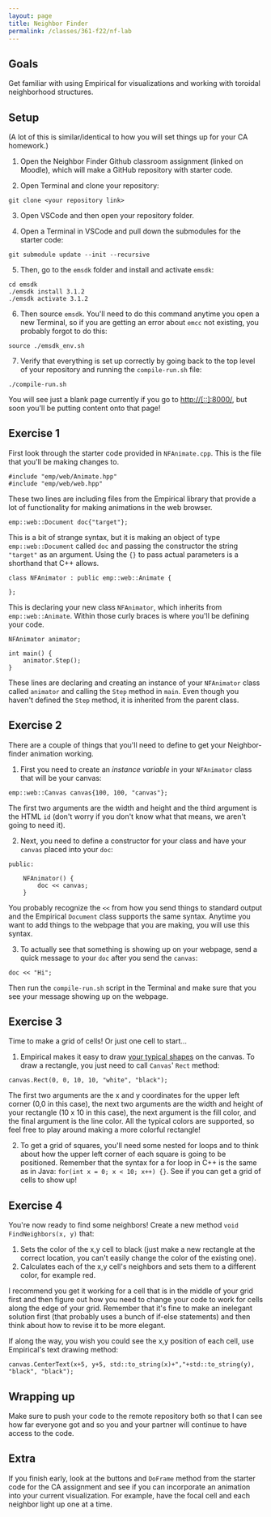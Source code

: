 ```yaml
---
layout: page
title: Neighbor Finder
permalink: /classes/361-f22/nf-lab
---
```


## Goals
Get familiar with using Empirical for visualizations and working with toroidal neighborhood structures.

## Setup
(A lot of this is similar/identical to how you will set things up for your CA homework.)

1. Open the Neighbor Finder Github classroom assignment (linked on Moodle), which will make a GitHub repository with starter code.

2. Open Terminal and clone your repository:
```
git clone <your repository link>
```

3. Open VSCode and then open your repository folder. 

4. Open a Terminal in VSCode and pull down the submodules for the starter code:
```
git submodule update --init --recursive
```

5. Then, go to the `emsdk` folder and install and activate `emsdk`:
```
cd emsdk
./emsdk install 3.1.2
./emsdk activate 3.1.2
```

6. Then source `emsdk`. You'll need to do this command anytime you open a new Terminal, so if you are getting an error about `emcc` not existing, you probably forgot to do this:
```
source ./emsdk_env.sh
```

7. Verify that everything is set up correctly by going back to the top level of your repository and running the `compile-run.sh` file:
```
./compile-run.sh
```

You will see just a blank page currently if you go to [http://[::]:8000/](http://[::]:8000/), but soon you'll be putting content onto that page!

## Exercise 1

First look through the starter code provided in `NFAnimate.cpp`.
This is the file that you'll be making changes to.

```
#include "emp/web/Animate.hpp"
#include "emp/web/web.hpp"
```

These two lines are including files from the Empirical library that provide a lot of functionality for making animations in the web browser.

```
emp::web::Document doc{"target"};
```

This is a bit of strange syntax, but it is making an object of type `emp::web::Document` called `doc` and passing the constructor the string `"target"` as an argument.
Using the `{}` to pass actual parameters is a shorthand that C++ allows.

```
class NFAnimator : public emp::web::Animate {

};
```

This is declaring your new class `NFAnimator`, which inherits from `emp::web::Animate`.
Within those curly braces is where you'll be defining your code.

```
NFAnimator animator;

int main() {
    animator.Step();
}
```

These lines are declaring and creating an instance of your `NFAnimator` class called `animator` and calling the `Step` method in `main`.
Even though you haven't defined the `Step` method, it is inherited from the parent class.

## Exercise 2

There are a couple of things that you'll need to define to get your Neighbor-finder animation working. 

1. First you need to create an *instance variable* in your `NFAnimator` class that will be your canvas:
```
emp::web::Canvas canvas{100, 100, "canvas"};
```

The first two arguments are the width and height and the third argument is the HTML `id` (don't worry if you don't know what that means, we aren't going to need it).

2. Next, you need to define a constructor for your class and have your `canvas` placed into your `doc`:

```
public: 

    NFAnimator() {
        doc << canvas;
    }
```

You probably recognize the `<<` from how you send things to standard output and the Empirical `Document` class supports the same syntax. Anytime you want to add things to the webpage that you are making, you will use this syntax.

3. To actually see that something is showing up on your webpage, send a quick message to your `doc` after you send the `canvas`:
```
doc << "Hi";
```

Then run the `compile-run.sh` script in the Terminal and make sure that you see your message showing up on the webpage.

## Exercise 3

Time to make a grid of cells! Or just one cell to start...

1. Empirical makes it easy to draw [your typical shapes](https://empirical.readthedocs.io/en/latest/api/classemp_1_1web_1_1Canvas.html#exhale-class-classemp-1-1web-1-1canvas) on the canvas.
To draw a rectangle, you just need to call `Canvas`' `Rect` method:
```
canvas.Rect(0, 0, 10, 10, "white", "black");
```

The first two arguments are the x and y coordinates for the upper left corner (0,0 in this case), the next two arguments are the width and height of your rectangle (10 x 10 in this case), the next argument is the fill color, and the final argument is the line color. 
All the typical colors are supported, so feel free to play around making a more colorful rectangle!

2. To get a grid of squares, you'll need some nested for loops and to think about how the upper left corner of each square is going to be positioned. 
Remember that the syntax for a for loop in C++ is the same as in Java: `for(int x = 0; x < 10; x++) {}`.
See if you can get a grid of cells to show up!

## Exercise 4
You're now ready to find some neighbors!
Create a new method `void FindNeighbors(x, y)` that:
1. Sets the color of the x,y cell to black (just make a new rectangle at the correct location, you can't easily change the color of the existing one).
2. Calculates each of the x,y cell's neighbors and sets them to a different color, for example red.

I recommend you get it working for a cell that is in the middle of your grid first and then figure out how you need to change your code to work for cells along the edge of your grid.
Remember that it's fine to make an inelegant solution first (that probably uses a bunch of if-else statements) and then think about how to revise it to be more elegant.

If along the way, you wish you could see the x,y position of each cell, use Empirical's text drawing method:
```
canvas.CenterText(x+5, y+5, std::to_string(x)+","+std::to_string(y), "black", "black");
```

## Wrapping up
Make sure to push your code to the remote repository both so that I can see how far everyone got and so you and your partner will continue to have access to the code.

## Extra
If you finish early, look at the buttons and `DoFrame` method from the starter code for the CA assignment and see if you can incorporate an animation into your current visualization. For example, have the focal cell and each neighbor light up one at a time.